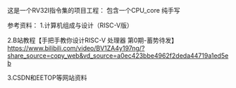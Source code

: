 ﻿这是一个RV32I指令集的项目工程：
包含一个CPU_core
纯手写

参考资料：
1.计算机组成与设计（RISC-V版）

2.B站教程【手把手教你设计RISC-V 处理器 第0期-蓄势待发】 https://www.bilibili.com/video/BV1ZA4y197ng/?share_source=copy_web&vd_source=a0ec423bbe4962f2deda44719a1ed5eb

3.CSDN和EETOP等网站资料
